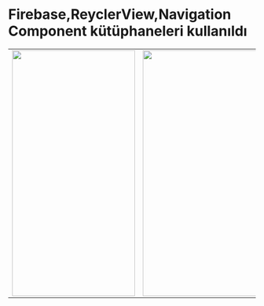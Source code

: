 # Firebase,ReyclerView,Navigation Component kütüphaneleri kullanıldı

<table>
   
<tr>
  <td>
<img src="https://user-images.githubusercontent.com/56538177/147881575-fc285760-fb4f-4ac2-8c6a-f00a712b0c3e.jpg"  width="250" height="500">
    </td>
 <td> 
   <img src="https://user-images.githubusercontent.com/56538177/147881573-8a285043-2ea1-4faa-89fb-83c7bb4a1660.jpg"  width="250" height="500">
  </td>
  <td> 
   <img src="https://user-images.githubusercontent.com/56538177/147881564-3976b067-27ec-4048-9059-01e3d3719887.jpg"  width="250" height="500">
  </td>
  
 <td> 
   <img src="https://user-images.githubusercontent.com/56538177/147881568-dcacd05d-8321-418b-bd2e-98756f871d10.jpg"  width="250" height="500">
  </td>
  </tr>
<tr>
 
  
 
</table>
